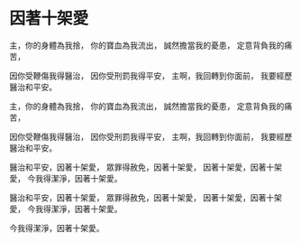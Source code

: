 # 因著十架愛

主，你的身體為我捨，
你的寶血為我流出，
誠然擔當我的憂患，
定意背負我的痛苦，

因你受鞭傷我得醫治，
因你受刑罰我得平安，
主啊，我回轉到你面前，
我要經歷醫治和平安。

主，你的身體為我捨，
你的寶血為我流出，
誠然擔當我的憂患，
定意背負我的痛苦，

因你受鞭傷我得醫治，
因你受刑罰我得平安，
主啊，我回轉到你面前，
我要經歷醫治和平安。

醫治和平安，因著十架愛，
眾罪得赦免，因著十架愛，
因著十架愛，因著十架愛，
今我得潔淨，因著十架愛。

醫治和平安，因著十架愛，
眾罪得赦免，因著十架愛，
因著十架愛，因著十架愛，
今我得潔淨，因著十架愛。

今我得潔淨，因著十架愛。
